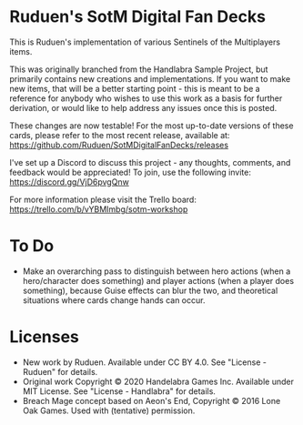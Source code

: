 # Ruduen's SotM Digital Fan Decks
This is Ruduen's implementation of various Sentinels of the Multiplayers items.

This was originally branched from the Handlabra Sample Project, but primarily contains new creations and implementations. If you want to make new items, that will be a better starting point - this is meant to be a reference for anybody who wishes to use this work as a basis for further derivation, or would like to help address any issues once this is posted.

These changes are now testable! For the most up-to-date versions of these cards, please refer to the most recent release, available at: https://github.com/Ruduen/SotMDigitalFanDecks/releases

I've set up a Discord to discuss this project - any thoughts, comments, and feedback would be appreciated! To join, use the following invite: https://discord.gg/VjD6pvgQnw

For more information please visit the Trello board: https://trello.com/b/vYBMImbg/sotm-workshop

# To Do

- Make an overarching pass to distinguish between hero actions (when a hero/character does something) and player actions (when a player does something), because Guise effects can blur the two, and theoretical situations where cards change hands can occur.

# Licenses

- New work by Ruduen. Available under CC BY 4.0. See "License - Ruduen" for details.
- Original work Copyright © 2020 Handelabra Games Inc. Available under MIT License. See "License - Handlabra" for details.
- Breach Mage concept based on Aeon's End, Copyright © 2016 Lone Oak Games. Used with (tentative) permission. 
